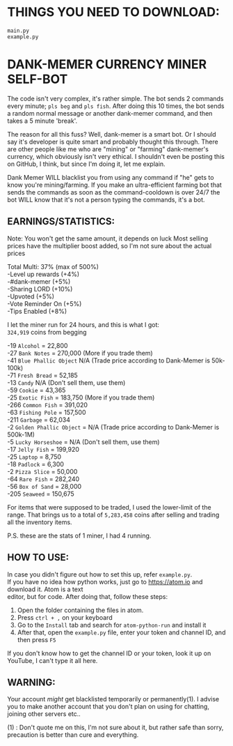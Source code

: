 # THINGS YOU NEED TO DOWNLOAD:
```
main.py
example.py
```

# DANK-MEMER CURRENCY MINER SELF-BOT

The code isn't very complex, it's rather simple. The bot sends 2 commands every minute; `pls beg` and `pls fish`. After doing this 10 times, the bot sends a random normal message or another dank-memer command, and then takes a 5 minute 'break'.

The reason for all this fuss? Well, dank-memer is a smart bot. Or I should say it's developer is quite smart and probably thought this through. There are other people like me who are "mining" or "farming" dank-memer's currency, which obviously isn't very ethical. I shouldn't even be posting this on GitHub, I think, but since I'm doing it, let me explain.

Dank Memer WILL blacklist you from using any command if "he" gets to know you're mining/farming. If you make an ultra-efficient farming bot that sends the commands as soon as the command-cooldown is over 24/7 the bot WILL know that it's not a person typing the commands, it's a bot.

## EARNINGS/STATISTICS:
Note: You won't get the same amount, it depends on luck
Most selling prices have the multiplier boost added, so I'm not sure about the actual prices

Total Multi: 37% (max of 500%) </br>
-Level up rewards (+4%) </br>
-#dank-memer (+5%) </br>
-Sharing LORD (+10%) </br>
-Upvoted (+5%) </br>
-Vote Reminder On (+5%) </br>
-Tips Enabled (+8%) </br>

I let the miner run for 24 hours, and this is what I got: </br>
`324,919` coins from begging

-19  `Alcohol` = 22,800 </br>
-27  `Bank Notes` = 270,000 (More if you trade them) </br>
-41  `Blue Phallic Object` N/A (Trade price according to Dank-Memer is 50k-100k) </br>
-71  `Fresh Bread` = 52,185 </br>
-13  `Candy` N/A (Don't sell them, use them) </br>
-59  `Cookie` = 43,365 </br>
-25  `Exotic Fish` = 183,750 (More if you trade them) </br>
-266 `Common Fish` = 391,020 </br>
-63  `Fishing Pole` = 157,500 </br>
-211 `Garbage` = 62,034 </br>
-2   `Golden Phallic Object` = N/A (Trade price according to Dank-Memer is 500k-1M) </br>
-5   `Lucky Horseshoe` =  N/A (Don't sell them, use them) </br>
-17  `Jelly Fish` = 199,920 </br>
-25  `Laptop` = 8,750 </br>
-18  `Padlock` = 6,300 </br>
-2   `Pizza Slice` = 50,000 </br>
-64  `Rare Fish` = 282,240 </br>
-56  `Box of Sand` = 28,000 </br>
-205 `Seaweed` = 150,675 </br>

For items that were supposed to be traded, I used the lower-limit of the range. That brings us to a total of `5,283,458` coins after selling and trading all the inventory items.

P.S. these are the stats of 1 miner, I had 4 running.

## HOW TO USE:
In case you didn't figure out how to set this up, refer `example.py`. </br>
If you have no idea how python works, just go to https://atom.io and download it. Atom is a text </br> editor, but for code. After doing that, follow these steps: </br>

1) Open the folder containing the files in atom.
2) Press `ctrl + ,` on your keyboard
3) Go to the `Install` tab and search for `atom-python-run` and install it
4) After that, open the `example.py` file, enter your token and channel ID, and then press  `F5`

If you don't know how to get the channel ID or your token, look it up on YouTube, I can't type it all here.

## WARNING:
Your account *might* get blacklisted temporarily or permanently(1). I advise you to make another account that you don't plan on using for chatting, joining other servers etc..


(1) : Don't quote me on this, I'm not sure about it, but rather safe than sorry, precaution is better than cure and everything.
